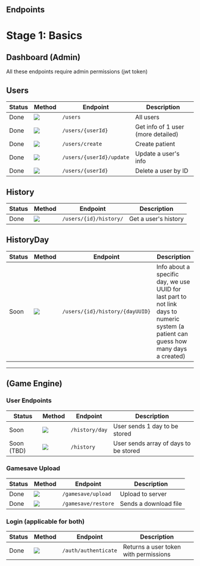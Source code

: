 Endpoints
---

# Stage 1: Basics

## Dashboard (Admin) 
All these endpoints require admin permissions (jwt token)

## Users

| Status | Method                                          | Endpoint                 | Description                        |
|--------|-------------------------------------------------|--------------------------|------------------------------------|
| Done   | ![](https://img.shields.io/badge/POST-8A2BE2)   | `/users`                 | All users                          |
| Done   | ![](https://img.shields.io/badge/GET-47d147)    | `/users/{userId}`        | Get info of 1 user (more detailed) |
| Done   | ![](https://img.shields.io/badge/POST-8A2BE2)   | `/users/create`          | Create patient                     |
| Done   | ![](https://img.shields.io/badge/POST-8A2BE2)   | `/users/{userId}/update` | Update a user's info               |
| Done   | ![](https://img.shields.io/badge/DELETE-f20d0d) | `/users/{userId}`        | Delete a user by ID                |

## History

| Status | Method                                       | Endpoint               | Description          |
|--------|----------------------------------------------|------------------------|----------------------|
| Done   | ![](https://img.shields.io/badge/GET-47d147) | `/users/{id}/history/` | Get a user's history |

## HistoryDay

| Status | Method                                       | Endpoint                        | Description                                                                                                                           |
|--------|----------------------------------------------|---------------------------------|---------------------------------------------------------------------------------------------------------------------------------------|
| Soon   | ![](https://img.shields.io/badge/GET-47d147) | `/users/{id}/history/{dayUUID}` | Info about a specific day, we use UUID for last part to not link days to numeric system (a patient can guess how many days a created) |

---

## (Game Engine)

### User Endpoints

| Status     | Method                                        | Endpoint       | Description                           |
|------------|-----------------------------------------------|----------------|---------------------------------------|
| Soon       | ![](https://img.shields.io/badge/POST-8A2BE2) | `/history/day` | User sends 1 day to be stored         |
| Soon (TBD) | ![](https://img.shields.io/badge/POST-8A2BE2) | `/history`     | User sends array of days to be stored |

### Gamesave Upload

| Status | Method                                        | Endpoint            | Description           |
|--------|-----------------------------------------------|---------------------|-----------------------|
| Done   | ![](https://img.shields.io/badge/POST-8A2BE2) | `/gamesave/upload`  | Upload to server      |
| Done   | ![](https://img.shields.io/badge/GET-47d147)  | `/gamesave/restore` | Sends a download file |

### Login (applicable for both)

| Status | Method                                        | Endpoint             | Description                           |
|--------|-----------------------------------------------|----------------------|---------------------------------------|
| Done   | ![](https://img.shields.io/badge/POST-8A2BE2) | `/auth/authenticate` | Returns a user token with permissions |

